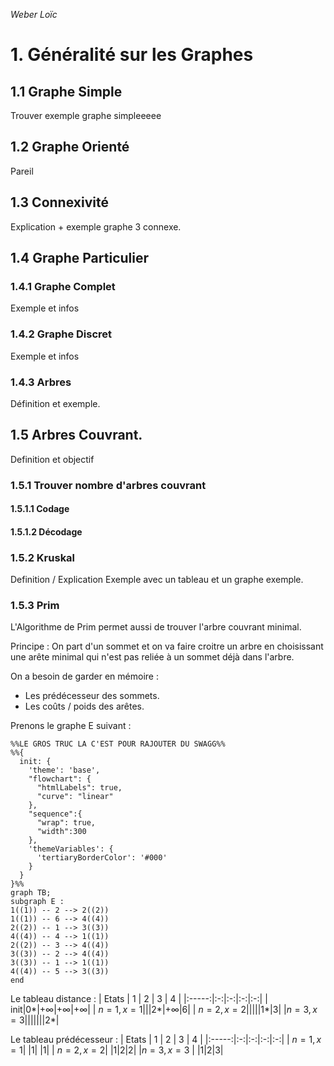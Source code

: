 _Weber Loïc_

# 1. Généralité sur les Graphes

## 1.1 Graphe Simple
Trouver exemple graphe simpleeeee

## 1.2 Graphe Orienté
Pareil

## 1.3 Connexivité
Explication + exemple graphe 3 connexe.

## 1.4 Graphe Particulier

### 1.4.1 Graphe Complet
Exemple et infos

### 1.4.2 Graphe Discret
Exemple et infos

### 1.4.3 Arbres
Définition et exemple.

## 1.5 Arbres Couvrant.
Definition et objectif

### 1.5.1 Trouver nombre d'arbres couvrant

#### 1.5.1.1 Codage

#### 1.5.1.2 Décodage

### 1.5.2 Kruskal
Definition / Explication
Exemple avec un tableau et un graphe exemple.

### 1.5.3 Prim
L'Algorithme de Prim permet aussi de trouver l'arbre couvrant minimal.  

Principe : On part d'un sommet et on va faire croitre un arbre en choisissant une arête minimal qui n'est pas reliée à un sommet déjà dans l'arbre.

On a besoin de garder en mémoire : 
- Les prédécesseur des sommets.
- Les coûts / poids des arêtes.

Prenons le graphe E suivant :
```mermaid
%%LE GROS TRUC LA C'EST POUR RAJOUTER DU SWAGG%%
%%{
  init: {
    'theme': 'base',
    "flowchart": {
      "htmlLabels": true,
      "curve": "linear"
    },
    "sequence":{
      "wrap": true, 
      "width":300
    },
    'themeVariables': {
      'tertiaryBorderColor': '#000'
    }
  }
}%%
graph TB;
subgraph E :
1((1)) -- 2 --> 2((2))
1((1)) -- 6 --> 4((4))
2((2)) -- 1 --> 3((3))
4((4)) -- 4 --> 1((1))
2((2)) -- 3 --> 4((4))
3((3)) -- 2 --> 4((4))
3((3)) -- 1 --> 1((1))
4((4)) -- 5 --> 3((3))
end
```
Le tableau distance :
| Etats | 1 | 2 | 3 | 4 |
|:-----:|:-:|:-:|:-:|:-:|
| init|0*|$+∞$|$+∞$|$+∞$|
| $n=1, x=1$|\||2*|$+∞$|6|
| $n=2, x=2$|\||\||1*|3|
|$n=3,x=3$|\||\||\||2*|

Le tableau prédécesseur :
| Etats     | 1 | 2 | 3 | 4 |
|:-----:|:-:|:-:|:-:|:-:|
| $n=1, x=1$| |1| |1|
| $n=2, x=2$| |1|2|2|
|$n=3,x=3$  | |1|2|3|
